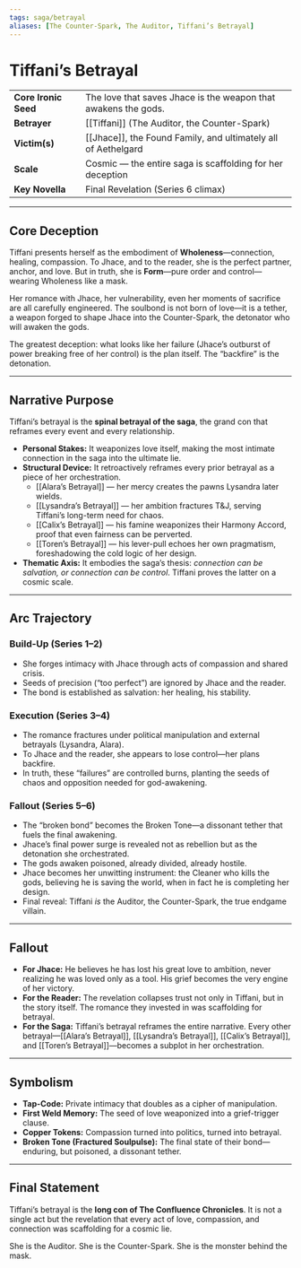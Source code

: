 ```yaml
---
tags: saga/betrayal
aliases: [The Counter-Spark, The Auditor, Tiffani’s Betrayal]
---
```


# Tiffani’s Betrayal

| | |
|---|---|
| **Core Ironic Seed** | The love that saves Jhace is the weapon that awakens the gods. |
| **Betrayer** | [[Tiffani]] (The Auditor, the Counter-Spark) |
| **Victim(s)** | [[Jhace]], the Found Family, and ultimately all of Aethelgard |
| **Scale** | Cosmic — the entire saga is scaffolding for her deception |
| **Key Novella** | Final Revelation (Series 6 climax) |

---

## Core Deception
Tiffani presents herself as the embodiment of **Wholeness**—connection, healing, compassion. To Jhace, and to the reader, she is the perfect partner, anchor, and love. But in truth, she is **Form**—pure order and control—wearing Wholeness like a mask.

Her romance with Jhace, her vulnerability, even her moments of sacrifice are all carefully engineered. The soulbond is not born of love—it is a tether, a weapon forged to shape Jhace into the Counter-Spark, the detonator who will awaken the gods.

The greatest deception: what looks like her failure (Jhace’s outburst of power breaking free of her control) is the plan itself. The “backfire” is the detonation.

---

## Narrative Purpose
Tiffani’s betrayal is the **spinal betrayal of the saga**, the grand con that reframes every event and every relationship.

- **Personal Stakes:** It weaponizes love itself, making the most intimate connection in the saga into the ultimate lie.
- **Structural Device:** It retroactively reframes every prior betrayal as a piece of her orchestration.
    - [[Alara’s Betrayal]] — her mercy creates the pawns Lysandra later wields.
    - [[Lysandra’s Betrayal]] — her ambition fractures T&J, serving Tiffani’s long-term need for chaos.
    - [[Calix’s Betrayal]] — his famine weaponizes their Harmony Accord, proof that even fairness can be perverted.
    - [[Toren’s Betrayal]] — his lever-pull echoes her own pragmatism, foreshadowing the cold logic of her design.
- **Thematic Axis:** It embodies the saga’s thesis: *connection can be salvation, or connection can be control*. Tiffani proves the latter on a cosmic scale.

---

## Arc Trajectory

### Build-Up (Series 1–2)
- She forges intimacy with Jhace through acts of compassion and shared crisis.
- Seeds of precision (“too perfect”) are ignored by Jhace and the reader.
- The bond is established as salvation: her healing, his stability.

### Execution (Series 3–4)
- The romance fractures under political manipulation and external betrayals (Lysandra, Alara).
- To Jhace and the reader, she appears to lose control—her plans backfire.
- In truth, these “failures” are controlled burns, planting the seeds of chaos and opposition needed for god-awakening.

### Fallout (Series 5–6)
- The “broken bond” becomes the Broken Tone—a dissonant tether that fuels the final awakening.
- Jhace’s final power surge is revealed not as rebellion but as the detonation she orchestrated.
- The gods awaken poisoned, already divided, already hostile.
- Jhace becomes her unwitting instrument: the Cleaner who kills the gods, believing he is saving the world, when in fact he is completing her design.
- Final reveal: Tiffani *is* the Auditor, the Counter-Spark, the true endgame villain.

---

## Fallout
- **For Jhace:** He believes he has lost his great love to ambition, never realizing he was loved only as a tool. His grief becomes the very engine of her victory.
- **For the Reader:** The revelation collapses trust not only in Tiffani, but in the story itself. The romance they invested in was scaffolding for betrayal.
- **For the Saga:** Tiffani’s betrayal reframes the entire narrative. Every other betrayal—[[Alara’s Betrayal]], [[Lysandra’s Betrayal]], [[Calix’s Betrayal]], and [[Toren’s Betrayal]]—becomes a subplot in her orchestration.

---

## Symbolism
- **Tap-Code:** Private intimacy that doubles as a cipher of manipulation.
- **First Weld Memory:** The seed of love weaponized into a grief-trigger clause.
- **Copper Tokens:** Compassion turned into politics, turned into betrayal.
- **Broken Tone (Fractured Soulpulse):** The final state of their bond—enduring, but poisoned, a dissonant tether.

---

## Final Statement
Tiffani’s betrayal is the **long con of The Confluence Chronicles**.
It is not a single act but the revelation that every act of love, compassion, and connection was scaffolding for a cosmic lie.

She is the Auditor.
She is the Counter-Spark.
She is the monster behind the mask.
